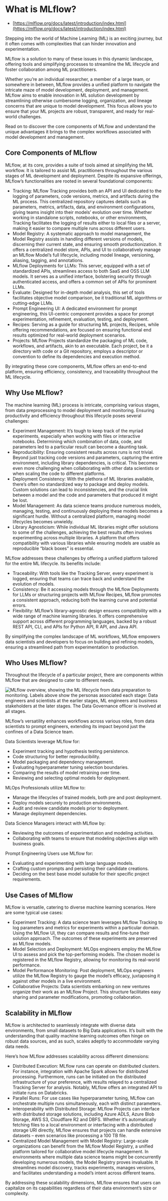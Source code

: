 # What is MLflow?

* [https://mlflow.org/docs/latest/introduction/index.html](https://mlflow.org/docs/latest/introduction/index.html)

Stepping into the world of Machine Learning (ML) is an exciting journey, but it often comes with complexities that can hinder innovation and experimentation.

MLflow is a solution to many of these issues in this dynamic landscape, offering tools and simplifying processes to streamline the ML lifecycle and foster collaboration among ML practitioners.

Whether you’re an individual researcher, a member of a large team, or somewhere in between, MLflow provides a unified platform to navigate the intricate maze of model development, deployment, and management. MLflow aims to enable innovation in ML solution development by streamlining otherwise cumbersome logging, organization, and lineage concerns that are unique to model development. This focus allows you to ensure that your ML projects are robust, transparent, and ready for real-world challenges.

Read on to discover the core components of MLflow and understand the unique advantages it brings to the complex workflows associated with model development and management.

## Core Components of MLflow

MLflow, at its core, provides a suite of tools aimed at simplifying the ML workflow. It is tailored to assist ML practitioners throughout the various stages of ML development and deployment. Despite its expansive offerings, MLflow’s functionalities are rooted in several foundational components:

* Tracking: MLflow Tracking provides both an API and UI dedicated to the logging of parameters, code versions, metrics, and artifacts during the ML process. This centralized repository captures details such as parameters, metrics, artifacts, data, and environment configurations, giving teams insight into their models’ evolution over time. Whether working in standalone scripts, notebooks, or other environments, Tracking facilitates the logging of results either to local files or a server, making it easier to compare multiple runs across different users.
* Model Registry: A systematic approach to model management, the Model Registry assists in handling different versions of models, discerning their current state, and ensuring smooth productionization. It offers a centralized model store, APIs, and UI to collaboratively manage an MLflow Model’s full lifecycle, including model lineage, versioning, aliasing, tagging, and annotations.
* MLflow Deployments for LLMs: This server, equipped with a set of standardized APIs, streamlines access to both SaaS and OSS LLM models. It serves as a unified interface, bolstering security through authenticated access, and offers a common set of APIs for prominent LLMs.
* Evaluate: Designed for in-depth model analysis, this set of tools facilitates objective model comparison, be it traditional ML algorithms or cutting-edge LLMs.
* Prompt Engineering UI: A dedicated environment for prompt engineering, this UI-centric component provides a space for prompt experimentation, refinement, evaluation, testing, and deployment.
* Recipes: Serving as a guide for structuring ML projects, Recipes, while offering recommendations, are focused on ensuring functional end results optimized for real-world deployment scenarios.
* Projects: MLflow Projects standardize the packaging of ML code, workflows, and artifacts, akin to an executable. Each project, be it a directory with code or a Git repository, employs a descriptor or convention to define its dependencies and execution method.

By integrating these core components, MLflow offers an end-to-end platform, ensuring efficiency, consistency, and traceability throughout the ML lifecycle.


## Why Use MLflow?

The machine learning (ML) process is intricate, comprising various stages, from data preprocessing to model deployment and monitoring. Ensuring productivity and efficiency throughout this lifecycle poses several challenges:

* Experiment Management: It’s tough to keep track of the myriad experiments, especially when working with files or interactive notebooks. Determining which combination of data, code, and parameters led to a particular result can become a daunting task.
* Reproducibility: Ensuring consistent results across runs is not trivial. Beyond just tracking code versions and parameters, capturing the entire environment, including library dependencies, is critical. This becomes even more challenging when collaborating with other data scientists or when scaling the code to different platforms.
* Deployment Consistency: With the plethora of ML libraries available, there’s often no standardized way to package and deploy models. Custom solutions can lead to inconsistencies, and the crucial link between a model and the code and parameters that produced it might be lost.
* Model Management: As data science teams produce numerous models, managing, testing, and continuously deploying these models becomes a significant hurdle. Without a centralized platform, managing model lifecycles becomes unwieldy.
* Library Agnosticism: While individual ML libraries might offer solutions to some of the challenges, achieving the best results often involves experimenting across multiple libraries. A platform that offers compatibility with various libraries while ensuring models are usable as reproducible “black boxes” is essential.

MLflow addresses these challenges by offering a unified platform tailored for the entire ML lifecycle. Its benefits include:

* Traceability: With tools like the Tracking Server, every experiment is logged, ensuring that teams can trace back and understand the evolution of models.
* Consistency: Be it accessing models through the MLflow Deployments for LLMs or structuring projects with MLflow Recipes, MLflow promotes a consistent approach, reducing both the learning curve and potential errors.
* Flexibility: MLflow’s library-agnostic design ensures compatibility with a wide range of machine learning libraries. It offers comprehensive support across different programming languages, backed by a robust REST API, CLI, and APIs for Python API, R API, and Java API.


By simplifying the complex landscape of ML workflows, MLflow empowers data scientists and developers to focus on building and refining models, ensuring a streamlined path from experimentation to production.

## Who Uses MLflow?

Throughout the lifecycle of a particular project, there are components within MLflow that are designed to cater to different needs.

![MLflow overview, showing the ML lifecycle from data preparation to monitoring. Labels above show the personas associated each stage: Data engineers and scientists at the earlier stages, ML engineers and business stakeholders at the later stages. The Data Governance officer is involved at all stages.](https://mlflow.org/docs/latest/_images/mlflow-overview.png)


MLflow’s versatility enhances workflows across various roles, from data scientists to prompt engineers, extending its impact beyond just the confines of a Data Science team.

Data Scientists leverage MLflow for:

* Experiment tracking and hypothesis testing persistence.
* Code structuring for better reproducibility.
* Model packaging and dependency management.
* Evaluating hyperparameter tuning selection boundaries.
* Comparing the results of model retraining over time.
* Reviewing and selecting optimal models for deployment.

MLOps Professionals utilize MLflow to:

* Manage the lifecycles of trained models, both pre and post deployment.
* Deploy models securely to production environments.
* Audit and review candidate models prior to deployment.
* Manage deployment dependencies.

Data Science Managers interact with MLflow by:

* Reviewing the outcomes of experimentation and modeling activities.
* Collaborating with teams to ensure that modeling objectives align with business goals.

Prompt Engineering Users use MLflow for:

* Evaluating and experimenting with large language models.
* Crafting custom prompts and persisting their candidate creations.
* Deciding on the best base model suitable for their specific project requirements.

## Use Cases of MLflow

MLflow is versatile, catering to diverse machine learning scenarios. Here are some typical use cases:

* Experiment Tracking: A data science team leverages MLflow Tracking to log parameters and metrics for experiments within a particular domain. Using the MLflow UI, they can compare results and fine-tune their solution approach. The outcomes of these experiments are preserved as MLflow models.
* Model Selection and Deployment: MLOps engineers employ the MLflow UI to assess and pick the top-performing models. The chosen model is registered in the MLflow Registry, allowing for monitoring its real-world performance.
* Model Performance Monitoring: Post deployment, MLOps engineers utilize the MLflow Registry to gauge the model’s efficacy, juxtaposing it against other models in a live environment.
* Collaborative Projects: Data scientists embarking on new ventures organize their work as an MLflow Project. This structure facilitates easy sharing and parameter modifications, promoting collaboration.


## Scalability in MLflow

MLflow is architected to seamlessly integrate with diverse data environments, from small datasets to Big Data applications. It’s built with the understanding that quality machine learning outcomes often hinge on robust data sources, and as such, scales adeptly to accommodate varying data needs.

Here’s how MLflow addresses scalability across different dimensions:

* Distributed Execution: MLflow runs can operate on distributed clusters. For instance, integration with Apache Spark allows for distributed processing. Furthermore, runs can be initiated on the distributed infrastructure of your preference, with results relayed to a centralized Tracking Server for analysis. Notably, MLflow offers an integrated API to initiate runs on Databricks.
* Parallel Runs: For use cases like hyperparameter tuning, MLflow can orchestrate multiple runs simultaneously, each with distinct parameters.
* Interoperability with Distributed Storage: MLflow Projects can interface with distributed storage solutions, including Azure ADLS, Azure Blob Storage, AWS S3, Cloudflare R2 and DBFS. Whether it’s automatically fetching files to a local environment or interfacing with a distributed storage URI directly, MLflow ensures that projects can handle extensive datasets – even scenarios like processing a 100 TB file.
* Centralized Model Management with Model Registry: Large-scale organizations can benefit from the MLflow Model Registry, a unified platform tailored for collaborative model lifecycle management. In environments where multiple data science teams might be concurrently developing numerous models, the Model Registry proves invaluable. It streamlines model discovery, tracks experiments, manages versions, and facilitates understanding a model’s intent across different teams.

By addressing these scalability dimensions, MLflow ensures that users can capitalize on its capabilities regardless of their data environment’s size or complexity.